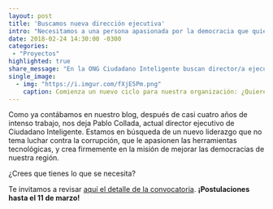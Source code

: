 ```yaml
---
layout: post
title: 'Buscamos nueva dirección ejecutiva'
intro: "Necesitamos a una persona apasionada por la democracia que quiera liderar Ciudadado Inteligente. ¿Te atreves?"
date: 2018-02-24 14:30:00 -0300
categories:
 - "Proyectos"
highlighted: true
share_message: "En la ONG Ciudadano Inteligente buscan director/a ejecutivo/a ¿Crees que tiene lo que se necesita? Pincha aquí"
single_image:
  - img: "https://i.imgur.com/fXjE5Pm.png"
    caption: Comienza un nuevo ciclo para nuestra organización: ¿Quieres ser parte de él?
---
```

Como ya contábamos en nuestro blog, después de casi cuatro años de intenso trabajo, nos deja Pablo Collada, actual director ejecutivo de Ciudadano Inteligente. Estamos en búsqueda de un nuevo liderazgo que no tema luchar contra la corrupción, que le apasionen las herramientas tecnológicas, y crea firmemente en la misión de mejorar las democracias de nuestra región. 

¿Crees que tienes lo que se necesita?

Te invitamos a revisar [aquí el detalle de la convocatoria](http://bit.ly/convocatoriafci). **¡Postulaciones hasta el 11 de marzo!** 
